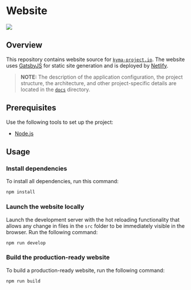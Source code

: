 # Website

<a href="https://www.netlify.com" target="_blank">
  <img src="https://www.netlify.com/img/global/badges/netlify-color-bg.svg"/>
</a>

## Overview

This repository contains website source for [`kyma-project.io`](https://kyma-project.io). The website uses [GatsbyJS](https://www.gatsbyjs.org/) for static site generation and is deployed by [Netlify](https://www.netlify.com).

> **NOTE:** The description of the application configuration, the project structure, the architecture, and other project-specific details are located in the [`docs`](./docs/README.md) directory.

## Prerequisites

Use the following tools to set up the project:

- [Node.js](https://nodejs.org/en/)

## Usage

### Install dependencies

To install all dependencies, run this command:

```
npm install
```

### Launch the website locally

Launch the development server with the hot reloading functionality that allows any change in files in the `src` folder to be immediately visible in the browser. Run the following command:

```
npm run develop
```

### Build the production-ready website

To build a production-ready website, run the following command:

```
npm run build
```